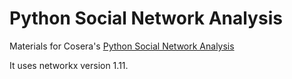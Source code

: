 # Python Social Network Analysis
Materials for Cosera's [Python Social Network Analysis](https://www.coursera.org/learn/python-social-network-analysis/home)

It uses networkx version 1.11.
